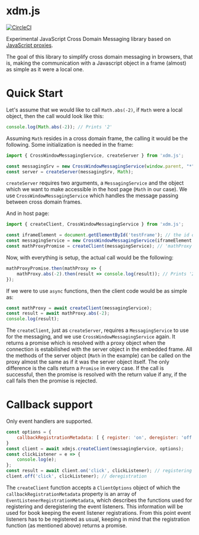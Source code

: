 # xdm.js
[![CircleCI](https://circleci.com/gh/Katona/xdm.js.svg?style=shield&circle-token=4fe7750d41525e10efd25cf28e42b5b07c8230f9)](https://circleci.com/gh/Katona/xdm.js)

Experimental JavaScript Cross Domain Messaging library based on [JavaScript proxies](https://developer.mozilla.org/en-US/docs/Web/JavaScript/Reference/Global_Objects/Proxy).

The goal of this library to simplify cross domain messaging in browsers, that is, making the communication with a Javascript object in a frame (almost) as simple as it were a local one.

# Quick Start
Let's assume that we would like to call `Math.abs(-2)`, if `Math` were a local object, then the call would look like this:

```javascript
console.log(Math.abs(-2)); // Prints '2'
```

Assuming `Math` resides in a cross domain frame, the calling it would be the following. Some initialization is needed in the frame:
```javascript
import { CrossWindowMessagingService, createServer } from 'xdm.js';

const messagingSrv = new CrossWindowMessagingService(window.parent, "*");
const server = createServer(messagingSrv, Math);
```
`createServer` requires two arguments, a `MessagingService` and the object which we want to make accessible in the host page (`Math` in our
case). We use `CrossWindowMessagingService` which handles the message passing between cross domain frames.

And in host page:
```javascript
import { createClient, CrossWindowMessagingService } from 'xdm.js';

const iframeElement = document.getElementById('testFrame'); // the id of the frame containing the `Math` object to be called
const messagingService = new CrossWindowMessagingService(iframeElement.contentWindow, "*");
const mathProxyPromise = createClient(messagingService); // 'mathProxy' is a promise which resolves with the proxy of 'Math'

```
Now, with everything is setup, the actual call would be the following:
```javascript
mathProxyPromise.then(mathProxy => {
    mathProxy.abs(-2).then(result => console.log(result)); // Prints '2'
});
```

If we were to use `async` functions, then the client code would be as simple as:
```javascript
const mathProxy = await createClient(messagingService);
const result = await mathProxy.abs(-2);
console.log(result);
```

The `createClient`, just as `createServer`, requires a `MessagingService` to use for the messaging, and we use `CrossWindowMessagingService` again. It returns a promise which is resolved with a proxy object when the connection is estabilished with the server object in the embedded frame. All the methods of the server object (`Math` in the example) can be called on the proxy almost the same as if it was the server object itself. The only difference is the calls return a `Promise` in every case. If the call is successful, then the promise is resolved with the return value if any, if the call fails then the promise is rejected.

# Callback support

Only event handlers are supported.

```javascript
const options = {
    callbackRegistrationMetadata: [ { register: 'on', deregister: 'off' } ]
}
const client = await xdmjs.createClient(messagingService, options);
const clickListener = e => {
    console.log(e);
};
const result = await client.on('click', clickListener); // registering the listener
client.off('click', clickListener); // deregistration
```

The `createClient` function accepts a `ClientOptions` object of which the `callbackRegistrationMetadata` property is an array of `EventListenerRegistrationMetadata`, which describes the functions used for registering and
deregistering the event listeners. This information will be used for book keeping the event listener registrations. From this point event listeners has to be registered as usual, keeping in mind that the registration function (as mentioned above) returns a promise.
